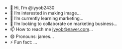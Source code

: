 - 👋 Hi, I’m @iyyob2430
- 👀 I’m interested in making image...
- 🌱 I’m currently learning marketing...
- 💞️ I’m looking to collaborate on marketing business...
- 📫 How to reach me iyyob@naver.com...
- 😄 Pronouns: james...
- ⚡ Fun fact: ...

<!---
iyyob2430/iyyob2430 is a ✨ special ✨ repository because its `README.md` (this file) appears on your GitHub profile.
You can click the Preview link to take a look at your changes.
--->
